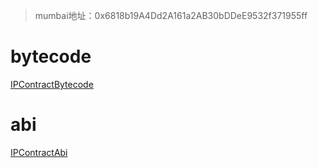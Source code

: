 > mumbai地址：0x6818b19A4Dd2A161a2AB30bDDeE9532f371955ff

# bytecode

[IPContractBytecode](IPContractBytecode.bytecode)

# abi
[IPContractAbi](IPContractAbi.json)